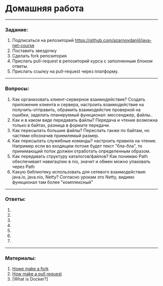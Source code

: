 # Домашняя работа

---

### Задание:

1. Подписаться на репозиторий https://github.com/azarnovdaniil/java-net-course
2. Поставить звездочку 
3. Сделать fork репозитория
4. Прислать pull-request в репозиторий курса с заполненным блоком ответы.
5. Прислать ссылку на pull-request через платформу.

---

### Вопросы:

1. Как организовать клиент-серверное взаимодействие?
Создать приложение клиента и сервера, настроить взаимодействие на получить-отправить, обрамить взаимодейстие проверкой на ошибки, заделать планируемый функционал: мессенджер, файлы..
2. Как и в каком виде передавать файлы?
Передача и чтение возможна только в байтах, разница в формате передачи.
3. Как пересылать большие файлы?
Переслать также по байтам, но частями обозначив приемлемый размер.
4. Как пересылать служебные команды?
настроить правила на чтение. Например если во входящем потоке будет текст "бла-бла", то принимающий поток должен отработать определенным образом.
5. Как передавать структуру каталогов/файлов?
Как понимаю Path обеспечивает навигацтию в nio, значит и обмен можно упаковать через Path
6. Какую библиотеку использовать для сетевого взаимодействия: java.io, java.nio, Netty?
Согласно урокам это Netty, видимо функционал там более "комплексный"
---

### Ответы:

1.
2.
3.
4.
5.
6.
7.

---

### Материалы:

1. [Howe make a fork](https://docs.github.com/en/github/getting-started-with-github/fork-a-repo)
2. [How make a pull request](https://docs.github.com/en/github/collaborating-with-issues-and-pull-requests/creating-a-pull-request)
3. [What is Docker?]
